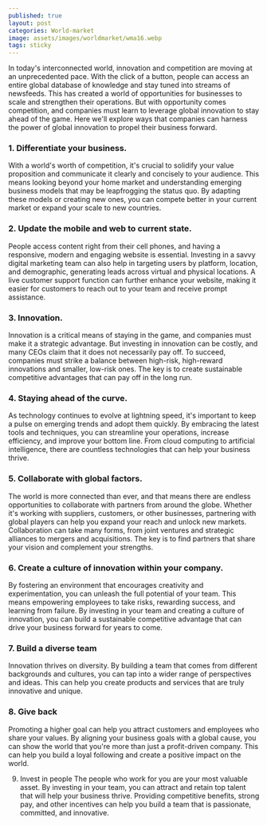```yaml
---
published: true
layout: post
categories: World-market
image: assets/images/worldmarket/wma16.webp
tags: sticky
---
```


In today's interconnected world, innovation and competition are moving at an unprecedented pace. With the click of a button, people can access an entire global database of knowledge and stay tuned into streams of newsfeeds. This has created a world of opportunities for businesses to scale and strengthen their operations. But with opportunity comes competition, and companies must learn to leverage global innovation to stay ahead of the game. Here we'll explore ways that companies can harness the power of global innovation to propel their business forward.

### 1.	Differentiate your business.
With a world's worth of competition, it's crucial to solidify your value proposition and communicate it clearly and concisely to your audience. This means looking beyond your home market and understanding emerging business models that may be leapfrogging the status quo. By adapting these models or creating new ones, you can compete better in your current market or expand your scale to new countries.

### 2.	Update the mobile and web to current state.
People access content right from their cell phones, and having a responsive, modern and engaging website is essential. Investing in a savvy digital marketing team can also help in targeting users by platform, location, and demographic, generating leads across virtual and physical locations. A live customer support function can further enhance your website, making it easier for customers to reach out to your team and receive prompt assistance.

### 3.	Innovation.
Innovation is a critical means of staying in the game, and companies must make it a strategic advantage. But investing in innovation can be costly, and many CEOs claim that it does not necessarily pay off. To succeed, companies must strike a balance between high-risk, high-reward innovations and smaller, low-risk ones. The key is to create sustainable competitive advantages that can pay off in the long run.

### 4.	Staying ahead of the curve.
As technology continues to evolve at lightning speed, it's important to keep a pulse on emerging trends and adopt them quickly. By embracing the latest tools and techniques, you can streamline your operations, increase efficiency, and improve your bottom line. From cloud computing to artificial intelligence, there are countless technologies that can help your business thrive.

### 5.	Collaborate with global factors.
The world is more connected than ever, and that means there are endless opportunities to collaborate with partners from around the globe. Whether it's working with suppliers, customers, or other businesses, partnering with global players can help you expand your reach and unlock new markets. Collaboration can take many forms, from joint ventures and strategic alliances to mergers and acquisitions. The key is to find partners that share your vision and complement your strengths.

### 6.	Create a culture of innovation within your company.
By fostering an environment that encourages creativity and experimentation, you can unleash the full potential of your team. This means empowering employees to take risks, rewarding success, and learning from failure. By investing in your team and creating a culture of innovation, you can build a sustainable competitive advantage that can drive your business forward for years to come.

### 7.	Build a diverse team
Innovation thrives on diversity. By building a team that comes from different backgrounds and cultures, you can tap into a wider range of perspectives and ideas. This can help you create products and services that are truly innovative and unique.

### 8.	Give back
Promoting a higher goal can help you attract customers and employees who share your values. By aligning your business goals with a global cause, you can show the world that you're more than just a profit-driven company. This can help you build a loyal following and create a positive impact on the world.

9.	Invest in people 
The people who work for you are your most valuable asset. By investing in your team, you can attract and retain top talent that will help your business thrive. Providing competitive benefits, strong pay, and other incentives can help you build a team that is passionate, committed, and innovative.
